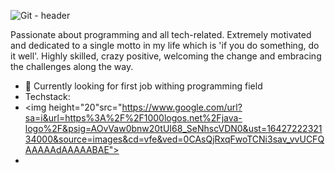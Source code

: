 ![Git - header](https://user-images.githubusercontent.com/79337205/150236084-bc5d41c6-7825-49ce-a26c-a1b191b9289f.png)

Passionate about programming and all tech-related. Extremely motivated and dedicated to a single motto in my life which is 'if you do something, do it well'. Highly skilled, crazy positive, welcoming the change and embracing the challenges along the way.

- 🤔 Currently looking for first job withing programming field
- Techstack:
- <img height="20"src="https://www.google.com/url?sa=i&url=https%3A%2F%2F1000logos.net%2Fjava-logo%2F&psig=AOvVaw0bnw20tUI68_SeNhscVDN0&ust=1642722232134000&source=images&cd=vfe&ved=0CAsQjRxqFwoTCNi3sav_vvUCFQAAAAAdAAAAABAE">
- 




<!--
**Kakulive/Kakulive** is a ✨ _special_ ✨ repository because its `README.md` (this file) appears on your GitHub profile.

Here are some ideas to get you started:

- 🔭 I’m currently working on ...
- 🌱 I’m currently learning ...
- 👯 I’m looking to collaborate on ...
- 🤔 I’m looking for help with ...
- 💬 Ask me about ...
- 📫 How to reach me: ...
- 😄 Pronouns: ...
- ⚡ Fun fact: ...
-->
